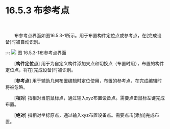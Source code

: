 # 16.5.3 布参考点
<br/>

&emsp;&emsp;布参考点界面如图16.5.3\-1所示。用于布置构件定位点或参考点，在\[完成设备\]时被自动识别。

:-: ![](images/16.5.3.1.png)
图 16.5.3\-1布参考点界面

&emsp;&emsp;\[**构件定位点**\] 用于为自定义构件添加夹点和切换点（布置时用），布置的构件定位点，将在\[完成设备\]时被识别。

&emsp;&emsp;\[**参考点**\] 用于辅助几何布置编辑时定位使用，布置的参考点，在完成编辑时将被忽略。

&emsp;&emsp;\[**相对**\] 指相对当前鼠标点，通过输入xyz布置设备点。需要点击鼠标左键完成布置。

&emsp;&emsp;\[**绝对**\] 指相对坐标原点，通过输入xyz布置设备点。需要点击\[添加\]完成布置。